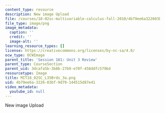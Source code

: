 ```yaml
---
content_type: resource
description: New image Upload
file: /courses/18-02sc-multivariable-calculus-fall-2010/4b79ee6a322603bf9d79144515d87e41_MIT18_02SC_L35Brds_3a.png
file_type: image/png
image_metadata:
  caption: ''
  credit: ''
  image-alt: ''
learning_resource_types: []
license: https://creativecommons.org/licenses/by-nc-sa/4.0/
ocw_type: OCWImage
parent_title: 'Session 101: Unit 3 Review'
parent_type: CourseSection
parent_uid: 3dcafa5b-3b8b-27b9-e70f-458ddfc579bd
resourcetype: Image
title: MIT18_02SC_L35Brds_3a.png
uid: 4b79ee6a-3226-03bf-9d79-144515d87e41
video_metadata:
  youtube_id: null
---
```

New image Upload